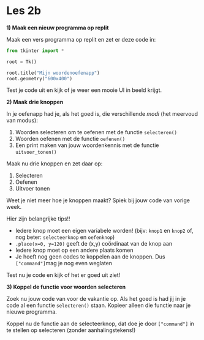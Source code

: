 # Les 2b

**1) Maak een nieuw programma op replit**

Maak een vers programma op replit en zet er deze code in:

```python
from tkinter import *

root = Tk()

root.title("Mijn woordenoefenapp")
root.geometry("600x400")
```

Test je code uit en kijk of je weer een mooie UI in beeld krijgt.

**2) Maak drie knoppen**

In je oefenapp had je, als het goed is, die verschillende _modi_ (het meervoud van modus):

1. Woorden selecteren om te oefenen met de functie `selecteren()`
2. Woorden oefenen met de functie `oefenen()`
3. Een print maken van jouw woordenkennis met de functie `uitvoer_tonen()`

Maak nu drie knoppen en zet daar op:

1. Selecteren
2. Oefenen
3. Uitvoer tonen

Weet je niet meer hoe je knoppen maakt? Spiek bij jouw code van vorige week.&#x20;

Hier zijn belangrijke tips!!

* Iedere knop moet een eigen variabele worden! (bijv: `knop1` en `knop2` of, nog beter: `selecteerknop` en `oefenknop`)
* `.place(x=0, y=120)` geeft de (x,y) coördinaat van de knop aan
* Iedere knop moet op een andere plaats komen
* Je hoeft nog geen codes te koppelen aan de knoppen. Dus `["command"]`mag je nog even weglaten

Test nu je code en kijk of het er goed uit ziet!&#x20;

**3) Koppel de functie voor woorden selecteren**

Zoek nu jouw code van voor de vakantie op. Als het goed is had jij in je code al een functie `selecteren()` staan. Kopieer alleen die functie naar je nieuwe programma.

Koppel nu de functie aan de selecteerknop, dat doe je door `["command"]` in te stellen op selecteren (zonder aanhalingstekens!)

